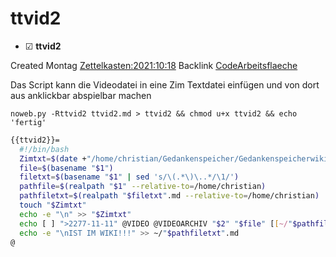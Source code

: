 # ttvid2

* ☑ **ttvid2**  

Created Montag [Zettelkasten:2021:10:18]()
Backlink [CodeArbeitsflaeche]()

Das Script kann die Videodatei in eine Zim Textdatei einfügen und von dort aus anklickbar abspielbar machen

  ``noweb.py -Rttvid2 ttvid2.md > ttvid2 && chmod u+x ttvid2 && echo 'fertig'``

```bash
{{ttvid2}}=
  #!/bin/bash
  Zimtxt=$(date +"/home/christian/Gedankenspeicher/Gedankenspeicherwiki/Zettelkasten/%Y/%m/%d.md" -r "$1")
  file=$(basename "$1")
  filetxt=$(basename "$1" | sed 's/\(.*\)\..*/\1/')
  pathfile=$(realpath "$1" --relative-to=/home/christian)
  pathfiletxt=$(realpath "$filetxt".md --relative-to=/home/christian)
  touch "$Zimtxt"
  echo -e "\n" >> "$Zimtxt"
  echo [ ] ">2277-11-11" @VIDEO @VIDEOARCHIV "$2" "$file" [[~/"$pathfiletxt"]] ";" [[~/"$pathfile"]] >> "$Zimtxt"
  echo -e "\nIST IM WIKI!!!" >> ~/"$pathfiletxt".md
@ 

```

